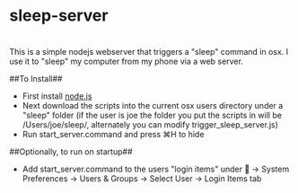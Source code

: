 # sleep-server
#

This is a simple nodejs webserver that triggers a "sleep" command in osx.  I use it to "sleep" my computer from my phone via a web server.

##To Install##

* First install <a href="https://nodejs.org/en/">node.js</a>
* Next download the scripts into the current osx users directory under a "sleep" folder (if the user is joe the folder you put the scripts in will be /Users/joe/sleep/, alternately you can modify trigger_sleep_server.js)
* Run start_server.command and press ⌘H to hide

##Optionally, to run on startup##

* Add start_server.command to the users "login items" under  -> System Preferences -> Users & Groups -> Select User -> Login Items tab
